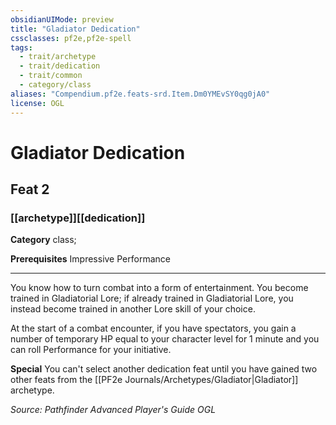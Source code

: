 ```yaml
---
obsidianUIMode: preview
title: "Gladiator Dedication"
cssclasses: pf2e,pf2e-spell
tags:
  - trait/archetype
  - trait/dedication
  - trait/common
  - category/class
aliases: "Compendium.pf2e.feats-srd.Item.Dm0YMEvSY0qg0jA0"
license: OGL
---
```

# Gladiator Dedication
## Feat 2
### [[archetype]][[dedication]]

**Category** class; 



**Prerequisites** Impressive Performance
* * *
You know how to turn combat into a form of entertainment. You become trained in Gladiatorial Lore; if already trained in Gladiatorial Lore, you instead become trained in another Lore skill of your choice.

At the start of a combat encounter, if you have spectators, you gain a number of temporary HP equal to your character level for 1 minute and you can roll Performance for your initiative.

**Special** You can't select another dedication feat until you have gained two other feats from the [[PF2e Journals/Archetypes/Gladiator|Gladiator]] archetype.

*Source: Pathfinder Advanced Player's Guide*
*OGL*